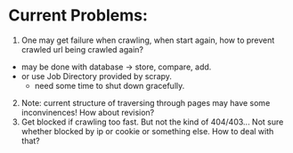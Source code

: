 # Current Problems:

1. One may get failure when crawling, when start again, how to prevent crawled url being crawled again?
- may be done with database -> store, compare, add.
- or use Job Directory provided by scrapy. 
	- need some time to shut down gracefully.
2. Note: current structure of traversing through pages may have some inconvinences! 
   How about revision?
3. Get blocked if crawling too fast. But not the kind of 404/403...
   Not sure whether blocked by ip or cookie or something else.
   How to deal with that?
   